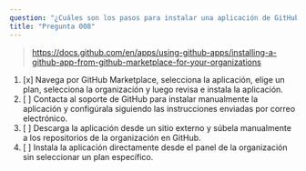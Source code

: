 ```yaml
---
question: "¿Cuáles son los pasos para instalar una aplicación de GitHub desde GitHub Marketplace para una organización?"
title: "Pregunta 008"
---
```


> https://docs.github.com/en/apps/using-github-apps/installing-a-github-app-from-github-marketplace-for-your-organizations
1. [x] Navega por GitHub Marketplace, selecciona la aplicación, elige un plan, selecciona la organización y luego revisa e instala la aplicación.
1. [ ] Contacta al soporte de GitHub para instalar manualmente la aplicación y configúrala siguiendo las instrucciones enviadas por correo electrónico.
1. [ ] Descarga la aplicación desde un sitio externo y súbela manualmente a los repositorios de la organización en GitHub.
1. [ ] Instala la aplicación directamente desde el panel de la organización sin seleccionar un plan específico.
